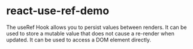 # react-use-ref-demo
The useRef Hook allows you to persist values between renders.  It can be used to store a mutable value that does not cause a re-render when updated.  It can be used to access a DOM element directly.
